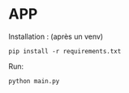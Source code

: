 # APP

Installation : (après un venv)
```
pip install -r requirements.txt
```


Run:
```
python main.py
```